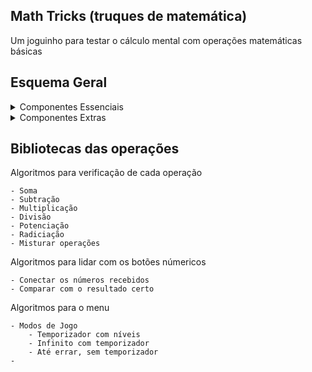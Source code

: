## Math Tricks (truques de matemática)
Um joguinho para testar o cálculo mental com operações matemáticas básicas

## Esquema Geral

<details>
<summary>Componentes Essenciais</summary>
    
    - Arduíno com 11D e 7A portas
    - Protoboard
    - 18 fios coloridos [e outros 5]
    - LCD (16x2 ou 20x4) [2]
    - 9 botões (pelo menos) + 2 botões [11]
    - 5 leds [5]
    - 1 buzzer [1]

</details>

<details>
<summary>Componentes Extras</summary>
    
    - Sensor de Cartão (crachá) [5 ou 8]
    - Mais 8 fios

</details>

## Bibliotecas das operações 

Algoritmos para verificação de cada operação

    - Soma
    - Subtração
    - Multiplicação
    - Divisão
    - Potenciação
    - Radiciação
    - Misturar operações

Algoritmos para lidar com os botões númericos

    - Conectar os números recebidos
    - Comparar com o resultado certo

Algoritmos para o menu

    - Modos de Jogo
        - Temporizador com níveis
        - Infinito com temporizador
        - Até errar, sem temporizador
    - 
    